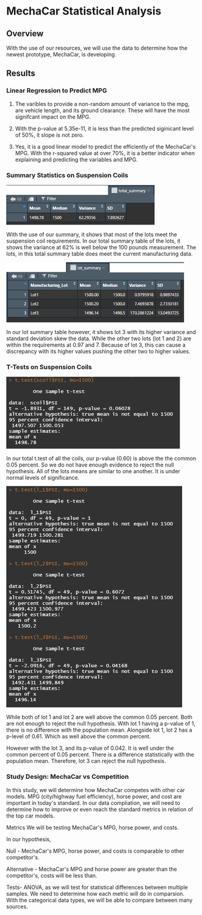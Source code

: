 # MechaCar Statistical Analysis

## Overview
With the use of our resources, we will use the data to determine how the newest prototype, MechaCar, is developing.

## Results

### Linear Regression to Predict MPG

1.  The varibles to provide a non-random amount of variance to the mpg, are vehicle length, and its ground clearance.  These will have the most signifcant impact on the MPG.

2.  With the p-value at 5.35e-11, it is less than the predicted siginicant level of 50%, it slope is not zero.

3. Yes, it is a good linear model to predict the efficiently of the MechaCar's MPG.  With the r-squared value at over 70%, it is a better indicator when explaining and predicting the variables and MPG.

### Summary Statistics on Suspension Coils

![This is an image](https://raw.githubusercontent.com/sadayas/MechaCar_Statistical_Analysis/main/Resources/tot_sum.png)

With the use of our summary, it shows that most of the lots meet the suspension coil requirements.  In our total summary table of the lots, it shows the variance at 62% is well below the 100 pounds measurement.  The lots, in this total summary table does meet the current manufacturing data.

![This is an image](https://raw.githubusercontent.com/sadayas/MechaCar_Statistical_Analysis/main/Resources/lot_sum.png)

In our lot summary table however, it shows lot 3 with its higher variance and standard deviation skew the data. While the other two lots (lot 1 and 2) are within the requirements at 0.97 and 7. Because of lot 3, this can cause a discrepancy with its higher values pushing the other two to higher values.

### T-Tests on Suspension Coils

![This is an image](https://github.com/sadayas/MechaCar_Statistical_Analysis/blob/main/Resources/tottests.png)

In our total t.test of all the coils, our p-value (0.60) is above the the common 0.05 percent.  So we do not have enough evidence to reject the null hypothesis.  All of the lots means are similar to one another. It is under normal levels of significance.


![This is an image](https://github.com/sadayas/MechaCar_Statistical_Analysis/blob/main/Resources/ttestlots.png)

While both of lot 1 and lot 2 are well above the common 0.05 percent.  Both are not enough to reject the null hypothesis.  With lot 1 having a p-value of 1, there is no difference with the population mean.  Alongside lot 1, lot 2 has a p-level of 0.61.  Which as well above the common percent.

However with the lot 3, and its p-value of 0.042.  It is well under the common percent of 0.05 percent.  There is a difference statistically with the population mean.  Therefore, lot 3 can reject the null hypothesis.

### Study Design: MechaCar vs Competition

In this study, we will determine how MechaCar competes with other car models. MPG (city/highway fuel efficiency), horse power, and cost  are important in today's standard.  In our data compliation, we will need to determine how to improve or even reach the standard metrics in relation of the top car models.  

Metrics
We will be testing MechaCar's MPG, horse power, and costs.

In our hypothesis,

Null -
MechaCar's MPG, horse power, and costs is comparable to other competitor's.

Alternative -
MechaCar's MPG and horse power are greater than the competitor's, costs will be less than.

Tests-
ANOVA, as we will test for statistical differences between multiple samples.  We need to determine how each metric will do in comparsion.  With the categorical data types, we will be able to compare between many sources.

